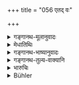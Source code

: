 +++
title = "056 एतद् वः"

+++

<details><summary>गङ्गानथ-मूलानुवादः</summary>

Thus has been explained to you the comparative importance and non-importance of the seed and the womb; after this i am going to expound the duties of women during times of distress.—(56)
</details>

<details><summary>मेधातिथिः</summary>

**सारं** प्रधानम्, **फल्ग्व्** असारम् । उपसंहरः पूर्वप्रकरणस्य । उत्तरार्धेन वक्ष्यमाणसूचनम् । **आपत्** जीवनस्थितिहेतुभूतभोजनाच्छादनाभावः, संतानविच्छेदश् च ॥ ९.५६ ॥
</details>

<details><summary>गङ्गानथ-भाष्यानुवादः</summary>

‘*Importance*’—predominance.

‘*Non-importance*’—non-predominance.

This verse sums up the foregoing section, and its second half introduces the next section.

‘*Distress*’—*i.e*., (1) want of food and clothing necessary for the sustaining of life; and also (2) absence of progeny.—(56)
</details>

<details><summary>गङ्गानथ-तुल्य-वाक्यानि</summary>

**(verses 9.48-56)  
**

[(See the texts under
31-44.)]

See Comparative notes for [Verse
9.48].
</details>

<details><summary>भारुचिः</summary>

उपसंहारोपन्यासार्थः श्लोकः ॥ ९.५६ ॥
</details>

<details><summary>Bühler</summary>

056	Thus the comparative importance of the seed and of the womb has been declared to you; I will next propound the law (applicable) to women in times of misfortune.
</details>
